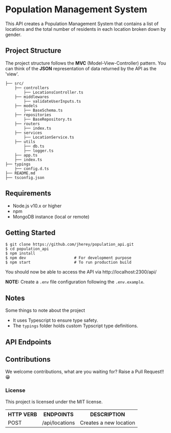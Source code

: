 # Population Management System

This API creates a Population Management System that contains a list of locations and the total number of residents in each location broken down by gender.

## Project Structure

The project structure follows the **MVC** (Model-View-Controller) pattern. You can think of the **JSON** representation of data returned by the API as the 'view'.
```
├── src/
    ├── controllers
        ├── LocationsController.ts
    ├── middlewares
        ├── validateUserInputs.ts
    ├── models
        ├── BaseSchema.ts
    ├── repositories
        ├── BaseRepository.ts
    ├── routers
        ├── index.ts
    ├── services
        ├── LocationService.ts
    ├── utils
        ├── db.ts
        ├── logger.ts
    ├── app.ts
    ├── index.ts
├── typings
    ├── config.d.ts
├── README.md
├── tsconfig.json
```

## Requirements

* Node.js v10.x or higher
* npm
* MongoDB instance (local or remote)

## Getting Started

```
$ git clone https://github.com/jherey/population_api.git
$ cd population_api
$ npm install
$ npm dev                     # For development purpose
$ npm start                   # To run production build
```

You should now be able to access the API via http://localhost:2300/api/

**NOTE:** Create a `.env` file configuration following the `.env.example`.


## Notes

Some things to note about the project

- It uses Typescript to ensure type safety.
- The `typings` folder holds custom Typscript type definitions.

## API Endpoints

<table>
<tr><th>HTTP VERB</th><th>ENDPOINTS</th><th>DESCRIPTION</th></tr>
<tr><td>POST</td><td>/api/locations</td><td>Creates a new location</td></tr>

## Contributions

We welcome contributions, what are you waiting for? Raise a Pull Request!! 😁

### License

This project is licensed under the MIT license.